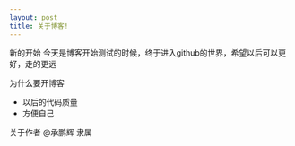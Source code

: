 ```yaml
---
layout: post
title: 关于博客!
---
```


新的开始
今天是博客开始测试的时候，终于进入github的世界，希望以后可以更好，走的更远

为什么要开博客

* 以后的代码质量
* 方便自己

关于作者
@承鹏辉  隶属
